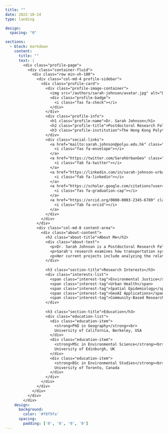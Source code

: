 ```yaml
---
title: ""
date: 2022-10-24
type: landing

design:
  spacing: "0"

sections:
  - block: markdown
    content:
      title: ""
      text: |
        <div class="profile-page">
          <div class="container-fluid">
            <div class="row min-vh-100">
              <div class="col-md-4 profile-sidebar">
                <div class="profile-card">
                  <div class="profile-image-container">
                    <img src="/authors/sarah-johnson/avatar.jpg" alt="Dr. Sarah Johnson" class="profile-image">
                    <div class="profile-badge">
                      <i class="fas fa-check"></i>
                    </div>
                  </div>
                  <div class="profile-info">
                    <h1 class="profile-name">Dr. Sarah Johnson</h1>
                    <h2 class="profile-title">Postdoctoral Research Fellow</h2>
                    <h3 class="profile-institution">The Hong Kong Polytechnic University</h3>
                  </div>
                  <div class="social-links">
                    <a href="mailto:sarah.johnson@polyu.edu.hk" class="social-link" title="Email">
                      <i class="fas fa-envelope"></i>
                    </a>
                    <a href="https://twitter.com/SarahUrbanGeo" class="social-link" title="Twitter">
                      <i class="fab fa-twitter"></i>
                    </a>
                    <a href="https://linkedin.com/in/sarah-johnson-urban" class="social-link" title="LinkedIn">
                      <i class="fab fa-linkedin"></i>
                    </a>
                    <a href="https://scholar.google.com/citations?user=sarahjohnson" class="social-link" title="Google Scholar">
                      <i class="fas fa-graduation-cap"></i>
                    </a>
                    <a href="https://orcid.org/0000-0003-2345-6789" class="social-link" title="ORCID">
                      <i class="fab fa-orcid"></i>
                    </a>
                  </div>
                </div>
              </div>
              <div class="col-md-8 content-area">
                <div class="about-content">
                  <h2 class="about-title">About Me</h2>
                  <div class="about-text">
                    <p>Dr. Sarah Johnson is a Postdoctoral Research Fellow in the Mobility Science Lab, specializing in the intersection of urban mobility, environmental health, and social equity. She joined the lab in 2023 after completing her PhD in Geography at UC Berkeley.</p>
                    <p>Sarah's research examines how transportation systems and urban mobility patterns affect environmental justice and public health outcomes in different communities. She is particularly interested in using geospatial AI and machine learning techniques to identify and address mobility-related health disparities in urban areas.</p>
                    <p>Her current projects include analyzing the relationship between transportation accessibility and health outcomes in Hong Kong, and developing community-based participatory mapping tools to understand mobility barriers faced by vulnerable populations. Sarah has published extensively in top-tier journals and has received several awards for her innovative research methods and community engagement work.</p>
                  </div>
                  
                  <h3 class="section-title">Research Interests</h3>
                  <div class="interests-list">
                    <span class="interest-tag">Environmental Justice</span>
                    <span class="interest-tag">Urban Health</span>
                    <span class="interest-tag">Spatial Epidemiology</span>
                    <span class="interest-tag">GeoAI Applications</span>
                    <span class="interest-tag">Community-Based Research</span>
                  </div>
                  
                  <h3 class="section-title">Education</h3>
                  <div class="education-list">
                    <div class="education-item">
                      <strong>PhD in Geography</strong><br>
                      University of California, Berkeley, USA
                    </div>
                    <div class="education-item">
                      <strong>MSc in Environmental Science</strong><br>
                      University of Edinburgh, UK
                    </div>
                    <div class="education-item">
                      <strong>BSc in Environmental Studies</strong><br>
                      University of Toronto, Canada
                    </div>
                  </div>
                </div>
              </div>
            </div>
          </div>
        </div>
    design:
      background:
        color: '#f8f9fa'
      spacing:
        padding: ['0', '0', '0', '0']
---
```

